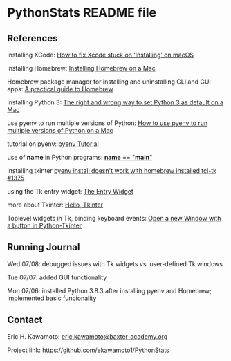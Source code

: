 # PythonStats README file

## References
installing XCode: [How to fix Xcode stuck on ‘Installing’ on macOS](https://www.addictivetips.com/mac-os/fix-xcode-stuck-on-installing-on-macos/)

installing Homebrew: [Installing Homebrew on a Mac](https://treehouse.github.io/installation-guides/mac/homebrew)

Homebrew package manager for installing and uninstalling CLI and GUI apps: [A practical guide to Homebrew](https://flaviocopes.com/homebrew/)

installing Python 3: [The right and wrong way to set Python 3 as default on a Mac](https://opensource.com/article/19/5/python-3-default-mac)

use pyenv to run multiple versions of Python: [How to use pyenv to run multiple versions of Python on a Mac](https://opensource.com/article/20/4/pyenv)

tutorial on pyenv: [pyenv Tutorial](https://amaral.northwestern.edu/resources/guides/pyenv-tutorial)

use of __name__ in Python programs: [__name__ == "__main__"](https://stackoverflow.com/questions/419163/what-does-if-name-main-do)

installing tkinter [pyenv install doesn't work with homebrew installed tcl-tk #1375](https://github.com/pyenv/pyenv/issues/1375)

using the Tk entry widget: [The Entry Widget](https://www.geeksforgeeks.org/python-tkinter-entry-widget/)

more about Tkinter: [Hello, Tkinter](https://effbot.org/tkinterbook/tkinter-hello-tkinter.htm)

Toplevel widgets in Tk, binding keyboard events: [Open a new Window with a button in Python-Tkinter](https://www.geeksforgeeks.org/open-a-new-window-with-a-button-in-python-tkinter/) 

## Running Journal
Wed 07/08: debugged issues with Tk widgets vs. user-defined Tk windows

Tue 07/07: added GUI functionality

Mon 07/06: installed Python 3.8.3 after installing pyenv and Homebrew; implemented basic funcionality



## Contact
Eric H. Kawamoto: eric.kawamoto@baxter-academy.org

Project link: https://github.com/ekawamoto1/PythonStats
